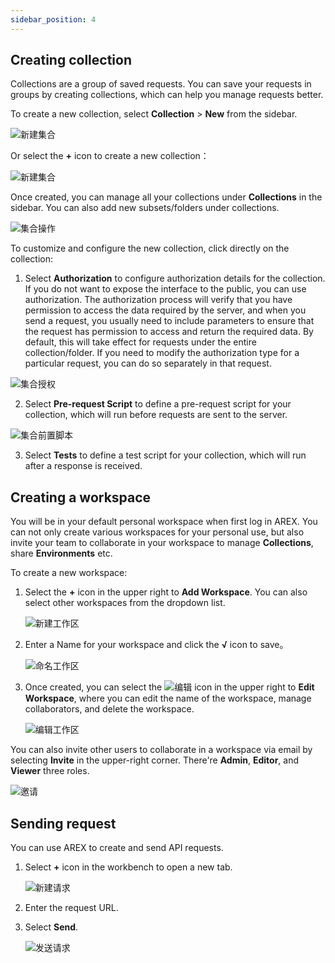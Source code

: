 ```yaml
---
sidebar_position: 4
---
```


## Creating collection

Collections are a group of saved requests. You can save your requests in groups by creating collections, which can help you manage requests better.

To create a new collection, select **Collection** > **New** from the sidebar.

![新建集合](../resource/c1.newcollection.png)

Or select the **+** icon to create a new collection：

![新建集合](../resource/c1.newcollection.2.png)

Once created, you can manage all your collections under **Collections** in the sidebar. You can also add new subsets/folders under collections.

![集合操作](../resource/c1.newfolder.png)

To customize and configure the new collection, click directly on the collection:

1. Select **Authorization** to configure authorization details for the collection. If you do not want to expose the interface to the public, you can use authorization. The authorization process will verify that you have permission to access the data required by the server, and when you send a request, you usually need to include parameters to ensure that the request has permission to access and return the required data. By default, this will take effect for requests under the entire collection/folder. If you need to modify the authorization type for a particular request, you can do so separately in that request.

![集合授权](../resource/c1.authorization.png)

2. Select **Pre-request Script** to define a pre-request script for your collection, which will run before requests are sent to the server.

![集合前置脚本](../resource/c1.prerequest.png)

3. Select **Tests** to define a test script for your collection, which will run after a response is received.

## Creating a workspace

You will be in your default personal workspace when first log in AREX. You can not only create various workspaces for your personal use, but also invite your team to collaborate in your workspace to manage **Collections**, share **Environments** etc.

To create a new workspace:

1. Select the **+** icon in the upper right to **Add Workspace**. You can also select other workspaces from the dropdown list.

    ![新建工作区](../resource/c1.newworkspace.png)

2. Enter a Name for your workspace and click the **√** icon to save。

    ![命名工作区](../resource/c1.saveworkspace.png)

3. Once created, you can select the ![编辑](../resource/c1.rename.png) icon in the upper right to **Edit Workspace**, where you can edit the name of the workspace, manage collaborators, and delete the workspace.

    ![编辑工作区](../resource/c1.editworkspace.png)

You can also invite other users to collaborate in a workspace via email by selecting **Invite** in the upper-right corner. There're **Admin**, **Editor**, and **Viewer** three roles.

![邀请](../resource/c1.invite.png)

## Sending request

You can use AREX to create and send API requests.

1. Select **+** icon in the workbench to open a new tab.

    ![新建请求](../resource/c1.addrequest.png)

2. Enter the request URL.

3. Select **Send**.

    ![发送请求](../resource/c1.request.png)
